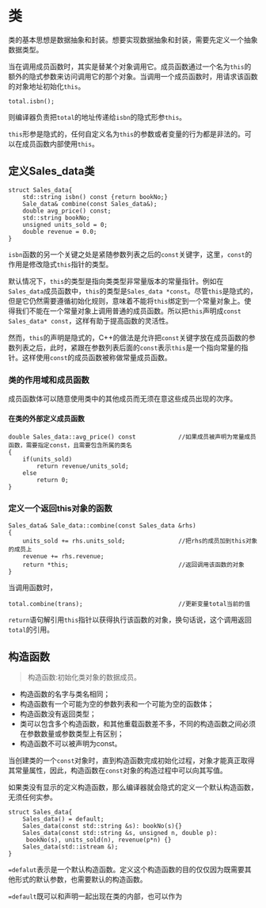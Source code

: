 # 类

类的基本思想是数据抽象和封装。想要实现数据抽象和封装，需要先定义一个抽象数据类型。

当在调用成员函数时，其实是替某个对象调用它。成员函数通过一个名为`this`的额外的隐式参数来访问调用它的那个对象。当调用一个成员函数时，用请求该函数的对象地址初始化`this`。

    total.isbn();

则编译器负责把`total`的地址传递给`isbn`的隐式形参`this`。

`this`形参是隐式的，任何自定义名为`this`的参数或者变量的行为都是非法的。可以在成员函数内部使用`this`。

## 定义Sales_data类


    struct Sales_data{
        std::string isbn() const {return bookNo;}
        Sale_data& combine(const Sales_data&);
        double avg_price() const;
        std::string bookNo;
        unsigned units_sold = 0;
        double revenue = 0.0;
    }

`isbn`函数的另一个关键之处是紧随参数列表之后的`const`关键字，这里，`const`的作用是修改隐式`this`指针的类型。

默认情况下，`this`的类型是指向类类型非常量版本的常量指针。例如在`Sales_data`成员函数中，`this`的类型是`Sales_data *const`。尽管`this`是隐式的，但是它仍然需要遵循初始化规则，意味着不能将`this`绑定到一个常量对象上。使得我们不能在一个常量对象上调用普通的成员函数。所以把`this`声明成`const Sales_data* const`，这样有助于提高函数的灵活性。

然而，`this`的声明是隐式的，C++的做法是允许把`const`关键字放在成员函数的参数列表之后，此时，紧跟在参数列表后面的`const`表示`this`是一个指向常量的指针。这样使用`const`的成员函数被称做常量成员函数。

### 类的作用域和成员函数

成员函数体可以随意使用类中的其他成员而无须在意这些成员出现的次序。

#### 在类的外部定义成员函数

    double Sales_data::avg_price() const            //如果成员被声明为常量成员函数，需要指定const，且需要包含所属的类名
    {
        if(units_sold)
            return revenue/units_sold;
        else
            return 0;
    }

### 定义一个返回this对象的函数

    Sales_data& Sale_data::combine(const Sales_data &rhs)
    {
        units_sold += rhs.units_sold;               //把rhs的成员加到this对象的成员上
        revenue += rhs.revenue;
        return *this;                               //返回调用该函数的对象
    }

当调用函数时，

    total.combine(trans);                           //更新变量total当前的值

`return`语句解引用`this`指针以获得执行该函数的对象，换句话说，这个调用返回`total`的引用。   

## 构造函数

> 构造函数:初始化类对象的数据成员。

- 构造函数的名字与类名相同；
- 构造函数有一个可能为空的参数列表和一个可能为空的函数体；
- 构造函数没有返回类型；
- 类可以包含多个构造函数，和其他重载函数差不多，不同的构造函数之间必须在参数数量或参数类型上有区别；
- 构造函数不可以被声明为const。

当创建类的一个`const`对象时，直到构造函数完成初始化过程，对象才能真正取得其常量属性，因此，构造函数在`const`对象的构造过程中可以向其写值。


如果类没有显示的定义构造函数，那么编译器就会隐式的定义一个默认构造函数，无须任何实参。

    struct Sales_data{
        Sales_data() = default;
        Sales_data(const std::string &s): bookNo(s){}
        Sales_data(const std::string &s, unsigned n, double p):
         bookNo(s), units_sold(n), revenue(p*n) {}
        Sales_data(std::istream &);
    }

`=defalut`表示是一个默认构造函数。定义这个构造函数的目的仅仅因为既需要其他形式的默认参数，也需要默认的构造函数。

`=default`既可以和声明一起出现在类的内部，也可以作为